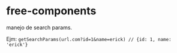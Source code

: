 # free-components
manejo de search params.

Ejm:
`
getSearchParams(url.com?id=1&name=erick) // {id: 1, name: 'erick'}
`

